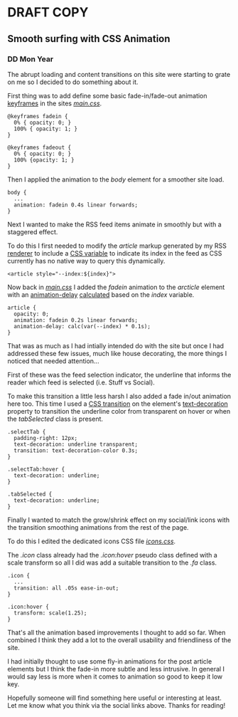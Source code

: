 # DRAFT COPY

## Smooth surfing with CSS Animation

### DD Mon Year

The abrupt loading and content transitions on this site were starting to grate on me so I decided to do something about it.

First thing was to add define some basic fade-in/fade-out animation [keyframes](https://developer.mozilla.org/en-US/docs/Web/CSS/@keyframes) in the sites [_main.css_](https://github.com/joegaffey/joegaffey.github.io/blob/2359c817a9c4dd5663de50acbaa8558b62471ce0/main.css).

    @keyframes fadein {
      0% { opacity: 0; }
      100% { opacity: 1; }
    }

    @keyframes fadeout {
      0% { opacity: 0; }
      100% {opacity: 1; }
    }
    
Then I applied the animation to the _body_ element for a smoother site load.

    body {
      ...
      animation: fadein 0.4s linear forwards;
    }
    
Next I wanted to make the RSS feed items animate in smoothly but with a staggered effect.

To do this I first needed to modify the _article_ markup generated by my RSS [renderer](https://gist.github.com/joegaffey/46a44c45399afb5f89efef9d1bd5f247) to include a [CSS variable](https://developer.mozilla.org/en-US/docs/Web/CSS/Using_CSS_custom_properties) to indicate its index in the feed as CSS currently has no native way to query this dynamically.

    <article style="--index:${index}">
    
Now back in [_main.css_](https://github.com/joegaffey/joegaffey.github.io/blob/7633be6ca0c9df93580e83c2c50319c50d08b3d9/main.css) I added the _fadein_ animation to the _arcticle_ element with an [animation-delay](https://developer.mozilla.org/en-US/docs/Web/CSS/animation-delay) [calculated](https://developer.mozilla.org/en-US/docs/Web/CSS/calc) based on the _index_ variable.

    article {
      opacity: 0;
      animation: fadein 0.2s linear forwards;
      animation-delay: calc(var(--index) * 0.1s);
    }
    
That was as much as I had intially intended do with the site but once I had addressed these few issues, much like house decorating, the more things I noticed that needed attention...

First of these was the feed selection indicator, the underline that informs the reader which feed is selected (i.e. Stuff vs Social).

To make this transition a little less harsh I also added a fade in/out animation here too. 
This time I used a [CSS transition](https://developer.mozilla.org/en-US/docs/Web/CSS/transition) on the element's [text-decoration](https://developer.mozilla.org/en-US/docs/Web/CSS/text-decoration) property to transition the underline color from transparent on hover or when the _tabSelected_ class is present.

    .selectTab {
      padding-right: 12px;
      text-decoration: underline transparent;
      transition: text-decoration-color 0.3s;
    }

    .selectTab:hover {
      text-decoration: underline;
    }

    .tabSelected {
      text-decoration: underline;
    }

Finally I wanted to match the grow/shrink effect on my social/link icons with the transition smoothing animations from the rest of the page.

To do this I edited the dedicated icons CSS file [_icons.css_](https://github.com/joegaffey/joegaffey.github.io/blob/7633be6ca0c9df93580e83c2c50319c50d08b3d9/icons.css).

The _.icon_ class already had the _.icon:hover_ pseudo class defined with a scale transform so all I did was add a suitable transition to the _.fa_ class.

    .icon {
      ...
      transition: all .05s ease-in-out; 
    }

    .icon:hover {
      transform: scale(1.25);
    }

That's all the animation based improvements I thought to add so far. 
When combined I think they add a lot to the overall usability and friendliness of the site.

I had initially thought to use some fly-in animations for the post article elements but I think the fade-in more subtle and less intrusive.
In general I would say less is more when it comes to animation so good to keep it low key.

Hopefully someone will find something here useful or interesting at least. 
Let me know what you think via the social links above. Thanks for reading!
